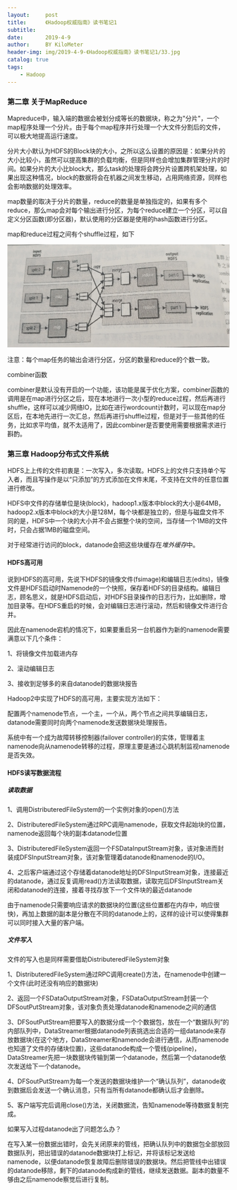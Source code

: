 ```yaml
---
layout:     post
title:      《Hadoop权威指南》读书笔记1
subtitle:   
date:       2019-4-9
author:     BY KiloMeter
header-img: img/2019-4-9-《Hadoop权威指南》读书笔记1/33.jpg
catalog: true
tags:
    - Hadoop
---
```

### 第二章 关于MapReduce

Mapreduce中，输入端的数据会被划分成等长的数据块，称之为"分片"，一个map程序处理一个分片。由于每个map程序并行处理一个大文件分割后的文件，可以极大地提高运行速度。

分片大小默认为HDFS的Block块的大小，之所以这么设置的原因是：如果分片的大小比较小，虽然可以提高集群的负载均衡，但是同样也会增加集群管理分片的时间。如果分片的大小比block大，那么task的处理将会跨分片设置跨机架处理，如果出现这种情况，block的数据将会在机器之间发生移动，占用网络资源，同样也会影响数据的处理效率。

map数量的取决于分片的数量，reduce的数量是单独指定的，如果有多个reduce，那么map会对每个输出进行分区，为每个reduce建立一个分区，可以自定义分区函数(即分区器)，默认使用的分区器是使用的hash函数进行分区。

map和reduce过程之间有个shuffle过程，如下

![](/img/2019-4-9-《Hadoop权威指南》读书笔记1/shuffle过程.png)

注意：每个map任务的输出会进行分区，分区的数量和reduce的个数一致。



combiner函数

combiner是默认没有开启的一个功能，该功能是属于优化方案，combiner函数的调用是在map进行分区之后，现在本地进行一次小型的reduce过程，然后再进行shuffle，这样可以减少网络IO，比如在进行wordcount计数时，可以现在map分区后，在本地先进行一次汇总，然后再进行shuffle过程，但是对于一些其他的任务，比如求平均值，就不太适用了，因此combiner是否要使用需要根据需求进行斟酌。

### 第三章 Hadoop分布式文件系统

HDFS上上传的文件初衷是：一次写入，多次读取。HDFS上的文件只支持单个写入者，而且写操作是以“只添加”的方式添加在文件末尾，不支持在文件的任意位置进行修改。

HDFS中文件的存储单位是块(block)，hadoop1.x版本中block的大小是64MB，hadoop2.x版本中block的大小是128M，每个块都是独立的，但是与磁盘文件不同的是，HDFS中一个块的大小并不会占据整个块的空间，当存储一个1MB的文件时，只会占据1MB的磁盘空间。

对于经常进行访问的block，datanode会把这些块缓存在*堆外缓存*中。



#### HDFS高可用

说到HDFS的高可用，先说下HDFS的镜像文件(fsimage)和编辑日志(edits)，镜像文件是HDFS启动时Namenode的一个快照，保存着HDFS的目录结构。编辑日志，顾名思义，就是HDFS启动后，对HDFS目录操作的日志行为，比如删除，增加目录等。在HDFS重启的时候，会对编辑日志进行滚动，然后和镜像文件进行合并。

因此在namenode宕机的情况下，如果要重启另一台机器作为新的namenode需要满意以下几个条件：

1、将镜像文件加载进内存

2、滚动编辑日志

3、接收到足够多的来自datanode的数据块报告

Hadoop2中实现了HDFS的高可用，主要实现方法如下：

配置两个namenode节点，一个主，一个从，两个节点之间共享编辑日志，datanode需要同时向两个namenode发送数据块处理报告。

系统中有一个成为故障转移控制器(failover controller)的实体，管理着主namenode向从namenode转移的过程，原理主要是通过心跳机制监视namenode是否失效。



#### HDFS读写数据流程

##### 读取数据

1、调用DistributeredFileSystem的一个实例对象的open()方法

2、DistributeredFileSystem通过RPC调用namenode，获取文件起始块的位置，namenode返回每个块的副本datanode位置

3、DistributeredFileSystem返回一个FSDataInputStream对象，该对象进而封装成DFSInputStream对象，该对象管理着datanode和namenode的I/O。

4、之后客户端通过这个存储着datanode地址的DFSInputStream对象，连接最近的datanode，通过反复调用read()方法读取数据，读取完后DFSInputStream关闭和datanode的连接，接着寻找存放下一个文件块的最近datanode

由于namenode只需要响应请求的数据块的位置(这些位置都在内存中，响应很快)，再加上数据的副本是分散在不同的datanode上的，这样的设计可以使得集群可以同时接入大量的客户端。

##### 文件写入

文件的写入也是同样需要借助DistributeredFileSystem对象

1、DistributeredFileSystem通过RPC调用create()方法，在namenode中创建一个文件(此时还没有响应的数据块)

2、返回一个FSDataOutputStream对象，FSDataOutputStream封装一个DFSoutPutStream对象，该对象负责处理datanode和namenode之间的通信

3、DFSoutPutStream把要写入的数据分成一个个数据包，放在一个“数据队列”的内部队列中，DataStreamer根据datanode列表挑选出合适的一组datanode来存放数据块(在这个地方，DataStreamer和namenode会进行通信，从而namenode也知道了文件的存储块位置)，这些datanode构成一个管线(pipeline)，DataStreamer先把一块数据块传输到第一个datanode，然后第一个datanode依次发送给下一个datanode。

4、DFSoutPutStream为每一个发送的数据块维护一个“确认队列”，datanode收到数据后会发送一个确认消息，只有当所有datanode都确认后才会删除。

5、客户端写完后调用close()方法，关闭数据流，告知namenode等待数据复制完成。

如果写入过程datanode出了问题怎么办？

在写入某一份数据出错时，会先关闭原来的管线，把确认队列中的数据包全部放回数据队列，把出错误的datanode数据块打上标记，并将该标记发送给namenode，以便datanode恢复故障后删除错误的数据块。然后把管线中出错误的datanode移除，剩下的datanode构成新的管线，继续发送数据。副本的数量不够由之后namenode察觉后进行复制。